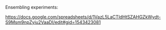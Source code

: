Ensembling experiments:

https://docs.google.com/spreadsheets/d/1VazL5LaCTldHtSZAHGZkWydt-S9Msm9npZyiu2VaaDI/edit#gid=1543423081
